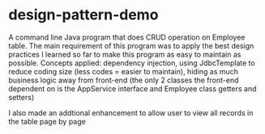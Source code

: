 # design-pattern-demo
<p>
A command line Java program that does CRUD operation on Employee table. The main requirement of this program was to apply the best design practices I learned so far to make
this program as easy to maintain as possible. Concepts applied: dependency injection, using JdbcTemplate to reduce coding size (less codes = easier to maintain),
hiding as much business logic away from front-end (the only 2 classes the front-end dependent on is the AppService interface and Employee class getters and setters)
</p>

<p>I also made an addtional enhancement to allow user to view all records in the table page by page</p>
